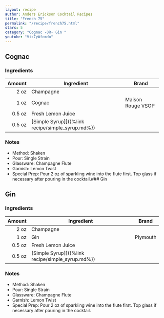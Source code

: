 ```yaml
---
layout: recipe
author: Anders Erickson Cocktail Recipes
title: "French 75"
permalink: "/recipe/french75.html"
stars: 5
category: "Cognac -OR- Gin "
youtube: "Viz7yWfcmdo"
---
```


<div class="subrecipe" markdown="1">

## Cognac

### Ingredients

| Amount  | Ingredient               | Brand                   |
| -----: | ------------------------------------------------ | ----------------- |
|   2 oz | Champagne                                        |
|   1 oz | Cognac                                           | Maison Rouge VSOP |
| 0.5 oz | Fresh Lemon Juice                                |
| 0.5 oz | [Simple Syrup]]({%link recipe/simple_syrup.md%}) |

### Notes

- Method: Shaken
- Pour: Single Strain
- Glassware: Champagne Flute
- Garnish: Lemon Twist
- Special Prep: Pour 2 oz of sparkling wine into the flute first. Top glass if necessary after pouring in the cocktail.### Gin

</div>
<div class="subrecipe" markdown="1">

## Gin

### Ingredients

| Amount  | Ingredient               | Brand          |
| -----: | ------------------------------------------------ | -------- |
|   2 oz | Champagne                                        |
|   1 oz | Gin                                              | Plymouth |
| 0.5 oz | Fresh Lemon Juice                                |
| 0.5 oz | [Simple Syrup]]({%link recipe/simple_syrup.md%}) |

### Notes

- Method: Shaken
- Pour: Single Strain
- Glassware: Champagne Flute
- Garnish: Lemon Twist
- Special Prep: Pour 2 oz of sparkling wine into the flute first. Top glass if necessary after pouring in the cocktail.

</div>
